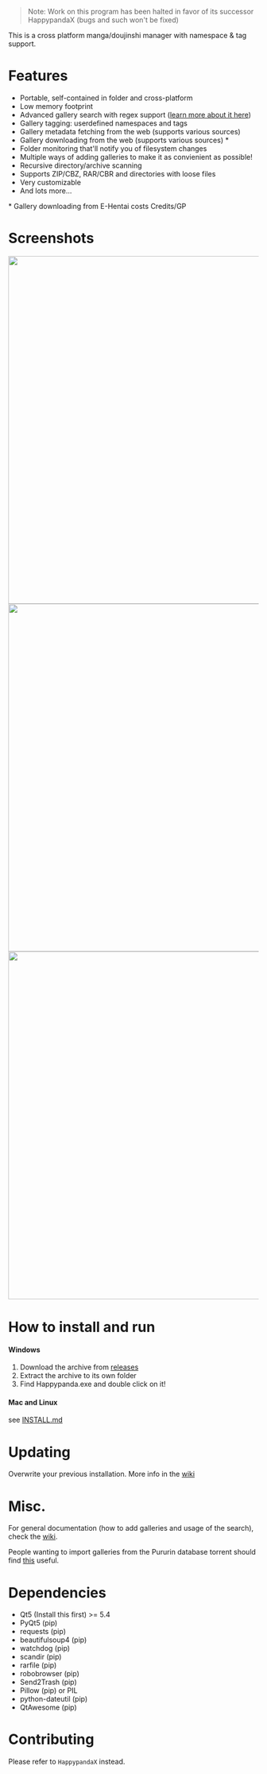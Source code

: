 
>Note: Work on this program has been halted in favor of its successor HappypandaX (bugs and such won't be fixed)

This is a cross platform manga/doujinshi manager with namespace & tag support.

# Features
- Portable, self-contained in folder and cross-platform
- Low memory footprint
- Advanced gallery search with regex support ([learn more about it here](https://github.com/Pewpews/happypanda/wiki/Gallery-Searching))
- Gallery tagging: userdefined namespaces and tags
- Gallery metadata fetching from the web (supports various sources)
- Gallery downloading from the web (supports various sources) *
- Folder monitoring that'll notify you of filesystem changes
- Multiple ways of adding galleries to make it as convienient as possible!
- Recursive directory/archive scanning
- Supports ZIP/CBZ, RAR/CBR and directories with loose files
- Very customizable
- And lots more...

\* Gallery downloading from E-Hentai costs Credits/GP

# Screenshots
<img src="https://raw.githubusercontent.com/Pewpews/happypanda/master/misc/screenshot1.png" width="700">
<img src="https://raw.githubusercontent.com/Pewpews/happypanda/master/misc/screenshot2.png" width="700">
<img src="https://raw.githubusercontent.com/Pewpews/happypanda/master/misc/screenshot3.png" width="700">

# How to install and run
#### Windows
1. Download the archive from [releases](https://github.com/Pewpews/happypanda/releases)
2. Extract the archive to its own folder
3. Find Happypanda.exe and double click on it!

#### Mac and Linux
see [INSTALL.md](INSTALL.md)

# Updating
Overwrite your previous installation.
More info in the [wiki](https://github.com/Pewpews/happypanda/wiki)

# Misc.
For general documentation (how to add galleries and usage of the search), check the [wiki](https://github.com/Pewpews/happypanda/wiki).

People wanting to import galleries from the Pururin database torrent should find [this](https://github.com/Exedge/Convertor) useful.

# Dependencies
- Qt5 (Install this first) >= 5.4
- PyQt5 (pip)
- requests (pip)
- beautifulsoup4 (pip)
- watchdog (pip)
- scandir (pip)
- rarfile (pip)
- robobrowser (pip)
- Send2Trash (pip)
- Pillow (pip) or PIL
- python-dateutil (pip)
- QtAwesome (pip)

# Contributing
Please refer to `HappypandaX` instead.
